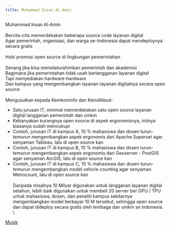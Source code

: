 ```yaml
---
title: Muhammad Insan Al-Amin
---
```


Muhammad Insan Al-Amin\
\
Bercita-cita memerdekakan beberapa source code layanan digital\
Agar pemerintah, organisasi, dan warga se-Indonesia dapat mendeploynya secara gratis\
\
Hobi promosi open source di lingkungan pemerintahan\
\
Senang jika bisa mensilaturahimkan pemerintah dan akademisi\
Bagimana jika pemerintahan tidak usah berlangganan layanan digital\
Tapi menyediakan hardware-hardware\
Dan kampus yang mengembangkan layanan-layanan digitalnya secara open source\
\
Mengusulkan kepada Kemkominfo dan Kemdikbud :
- Satu jurusan IT, minimal memerdekakan satu open source layanan digital langganan pemerintah dan umkm
- Kebanyakan kurangnya open source di aspek ergonomisnya, intinya biasanya sudah mencukupi
- Contoh, jurusan IT di kampus A, 10 % mahasiswa dan dosen turun-temurun mengembangkan aspek ergonomis dari Apache Superset agar senyaman Tableau, lalu di open source kan
- Contoh, jurusan IT di kampus B, 10 % mahasiswa dan dosen turun-temurun mengembangkan aspek ergonomis dari Geoserver - PostGIS agar senyaman ArcGIS, lalu di open source kan
- Contoh, jurusan IT di kampus C, 10 % mahasiswa dan dosen turun-temurun mengembangkan model vehicle counting agar senyaman Metrocount, lalu di open source kan\
\
Daripada misalnya 10 Milyar digunakan untuk langganan layanan digital setahun, lebih baik digunakan untuk membeli 20 server ber GPU / TPU untuk mahasiswa, dosen, dan peneliti kampus sekitarnya mengembangkan model berbayar 10 M tersebut, sehingga open source dan dapat dideploy secara gratis oleh lembaga dan umkm se Indonesia.
\

[Musik](/musik)
